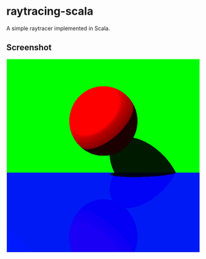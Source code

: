# raytracing-scala
A simple raytracer implemented in Scala.
## Screenshot
![](screenshots/screenshot.png?raw=true)